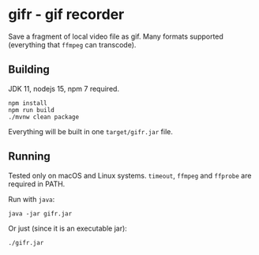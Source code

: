 gifr - gif recorder
===================

Save a fragment of local video file as gif. 
Many formats supported (everything that `ffmpeg` can transcode).

Building
--------

JDK 11, nodejs 15, npm 7 required.

    npm install
    npm run build
    ./mvnw clean package

Everything will be built in one `target/gifr.jar` file.

Running
-------

Tested only on macOS and Linux systems. 
`timeout`, `ffmpeg` and `ffprobe` are required in PATH.

Run with `java`:

    java -jar gifr.jar

Or just (since it is an executable jar):

    ./gifr.jar
